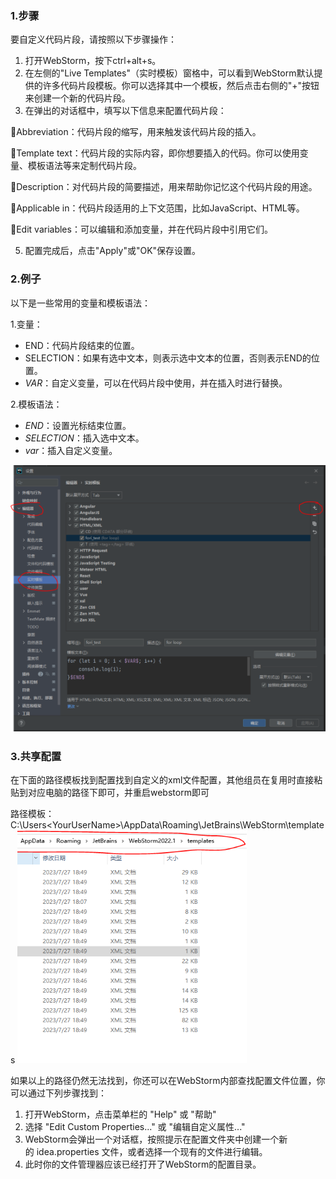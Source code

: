 ### 1.步骤

要自定义代码片段，请按照以下步骤操作：
1. 打开WebStorm，按下ctrl+alt+s。
2. 在左侧的"Live Templates"（实时模板）窗格中，可以看到WebStorm默认提供的许多代码片段模板。你可以选择其中一个模板，然后点击右侧的"+"按钮来创建一个新的代码片段。
3. 在弹出的对话框中，填写以下信息来配置代码片段：

Abbreviation：代码片段的缩写，用来触发该代码片段的插入。

Template text：代码片段的实际内容，即你想要插入的代码。你可以使用变量、模板语法等来定制代码片段。

Description：对代码片段的简要描述，用来帮助你记忆这个代码片段的用途。

Applicable in：代码片段适用的上下文范围，比如JavaScript、HTML等。

Edit variables：可以编辑和添加变量，并在代码片段中引用它们。

5. 配置完成后，点击"Apply"或"OK"保存设置。
### 2.例子
以下是一些常用的变量和模板语法：

1.变量：
* END：代码片段结束的位置。
* SELECTION：如果有选中文本，则表示选中文本的位置，否则表示END的位置。
* $VAR$：自定义变量，可以在代码片段中使用，并在插入时进行替换。

2.模板语法：
* $END$：设置光标结束位置。
* $SELECTION$：插入选中文本。
* $var$：插入自定义变量。

![img_1.png](img/img_1.png)

### 3.共享配置
在下面的路径模板找到配置找到自定义的xml文件配置，其他组员在复用时直接粘贴到对应电脑的路径下即可，并重启webstorm即可

路径模板：
C:\Users\<YourUserName>\AppData\Roaming\JetBrains\WebStorm<version>\templates
![img_2.png](img/img_2.png)

如果以上的路径仍然无法找到，你还可以在WebStorm内部查找配置文件位置，你可以通过下列步骤找到：
1. 打开WebStorm，点击菜单栏的 "Help" 或 "帮助"
2. 选择 "Edit Custom Properties..." 或 "编辑自定义属性..."
3. WebStorm会弹出一个对话框，按照提示在配置文件夹中创建一个新的 idea.properties 文件，或者选择一个现有的文件进行编辑。
4. 此时你的文件管理器应该已经打开了WebStorm的配置目录。